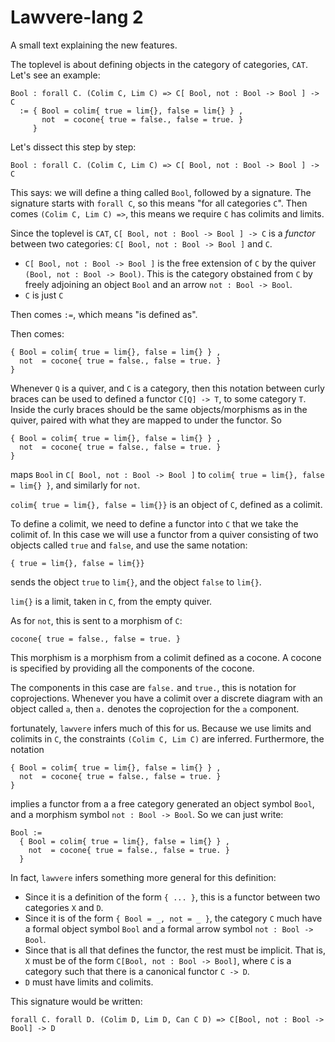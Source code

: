 # Lawvere-lang 2

A small text explaining the new features.

The toplevel is about defining objects in the category of categories, `CAT`.
Let's see an example:

```
Bool : forall C. (Colim C, Lim C) => C[ Bool, not : Bool -> Bool ] -> C
  := { Bool = colim{ true = lim{}, false = lim{} } ,
       not  = cocone{ true = false., false = true. }
     }
```

Let's dissect this step by step:

```
Bool : forall C. (Colim C, Lim C) => C[ Bool, not : Bool -> Bool ] -> C
```
This says: we will define a thing called `Bool`, followed by a signature.
The signature starts with `forall C`, so this means "for all categories `C`".
Then comes `(Colim C, Lim C) =>`, this means we require `C` has colimits and limits.

Since the toplevel is `CAT`, `C[ Bool, not : Bool -> Bool ] -> C` is a _functor_
between two categories: `C[ Bool, not : Bool -> Bool ]` and `C`.

- `C[ Bool, not : Bool -> Bool ]` is the free extension of `C` by the quiver
  `(Bool, not : Bool -> Bool)`. This is the category obstained from `C` by
  freely adjoining an object `Bool` and an arrow `not : Bool -> Bool`.
- `C` is just `C`

Then comes `:=`, which means "is defined as".

Then comes: 
```
{ Bool = colim{ true = lim{}, false = lim{} } ,
  not  = cocone{ true = false., false = true. }
}
```

Whenever `Q` is a quiver, and `C` is a category, then this notation between
curly braces can be used to defined a functor `C[Q] -> T`, to some category `T`.
Inside the curly braces should be the same objects/morphisms as in the quiver,
paired with what they are mapped to under the functor. So
```
{ Bool = colim{ true = lim{}, false = lim{} } ,
  not  = cocone{ true = false., false = true. }
}
```

maps `Bool` in `C[ Bool, not : Bool -> Bool ]` to `colim{ true = lim{}, false =
lim{} }`, and similarly for `not`.

`colim{ true = lim{}, false = lim{}}` is an object of `C`, defined as a colimit.

To define a colimit, we need to define a functor into `C` that we take the
colimit of. In this case we will use a functor from a quiver consisting
of two objects called `true` and `false`, and use the same notation:

```
{ true = lim{}, false = lim{}}
```
sends the object `true` to `lim{}`, and the object `false` to `lim{}`.

`lim{}` is a limit, taken in `C`, from the empty quiver.

As for `not`, this is sent to a morphism of `C`:

```
cocone{ true = false., false = true. }
```

This morphism is a morphism from a colimit defined as a cocone. A cocone is
specified by providing all the components of the cocone.

The components in this case are `false.` and `true.`, this is notation for
coprojections. Whenever you have a colimit over a discrete diagram with an
object called `a`, then `a.` denotes the coprojection for the `a` component.

fortunately, `lawvere` infers much of this for us. Because we use limits and
colimits in `C`, the constraints `(Colim C, Lim C)` are inferred. Furthermore,
the notation
```
{ Bool = colim{ true = lim{}, false = lim{} } ,
  not  = cocone{ true = false., false = true. }
}
```

implies a functor from a a free category generated an object symbol `Bool`, and
a morphism symbol `not : Bool -> Bool`. So we can just write:

```
Bool :=
  { Bool = colim{ true = lim{}, false = lim{} } ,
    not  = cocone{ true = false., false = true. }
  }
```

In fact, `lawvere` infers something more general for this definition:

- Since it is a definition of the form `{ ... }`, this is a
  functor between two categories `X` and `D`.
- Since it is of the form `{ Bool = _, not = _ }`, the category `C` much have a
  formal object symbol `Bool` and a formal arrow symbol `not : Bool -> Bool`.
- Since that is all that defines the functor, the rest must be implicit. That
  is, `X` must be of the form `C[Bool, not : Bool -> Bool]`, where `C` is a
  category such that there is a canonical functor `C -> D`.
- `D` must have limits and colimits.

This signature would be written:
```
forall C. forall D. (Colim D, Lim D, Can C D) => C[Bool, not : Bool -> Bool] -> D
```

